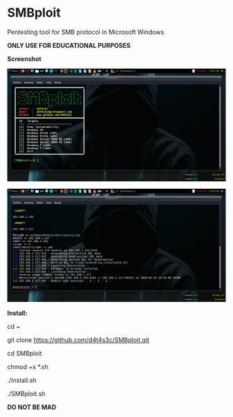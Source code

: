 # SMBploit
Pentesting tool for SMB protocol in Microsoft Windows

**ONLY USE FOR EDUCATIONAL PURPOSES**

**Screenshot**

![](/screenshot/screenshot01.png)

![](/screenshot/screenshot02.png)

**Install:**

cd ~

git clone https://github.com/d4t4s3c/SMBploit.git

cd SMBploit

chmod +x *.sh

./install.sh

./SMBploit.sh

**DO NOT BE MAD**


